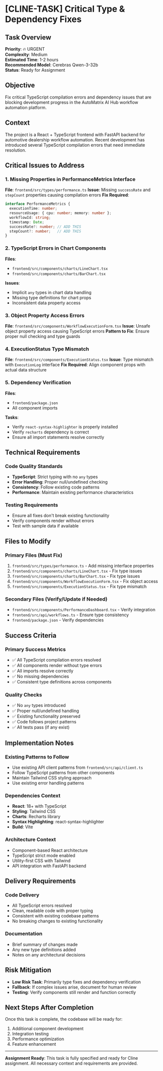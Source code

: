 # [CLINE-TASK] Critical Type & Dependency Fixes

## Task Overview
**Priority**: 🔥 URGENT  
**Complexity**: Medium  
**Estimated Time**: 1-2 hours  
**Recommended Model**: Cerebras Qwen-3-32b  
**Status**: Ready for Assignment

## Objective
Fix critical TypeScript compilation errors and dependency issues that are blocking development progress in the AutoMatrix AI Hub workflow automation platform.

## Context
The project is a React + TypeScript frontend with FastAPI backend for automotive dealership workflow automation. Recent development has introduced several TypeScript compilation errors that need immediate resolution.

## Critical Issues to Address

### 1. Missing Properties in PerformanceMetrics Interface
**File**: `frontend/src/types/performance.ts`
**Issue**: Missing `successRate` and `stepCount` properties causing compilation errors
**Fix Required**:
```typescript
interface PerformanceMetrics {
  executionTime: number;
  resourceUsage: { cpu: number; memory: number };
  workflowId: string;
  timestamp: Date;
  successRate?: number; // ADD THIS
  stepCount?: number;   // ADD THIS
}
```

### 2. TypeScript Errors in Chart Components
**Files**: 
- `frontend/src/components/charts/LineChart.tsx`
- `frontend/src/components/charts/BarChart.tsx`

**Issues**: 
- Implicit `any` types in chart data handling
- Missing type definitions for chart props
- Inconsistent data property access

### 3. Object Property Access Errors
**File**: `frontend/src/components/WorkflowExecutionForm.tsx`
**Issue**: Unsafe object property access causing TypeScript errors
**Pattern to Fix**: Ensure proper null checking and type guards

### 4. ExecutionStatus Type Mismatch
**File**: `frontend/src/components/ExecutionStatus.tsx`
**Issue**: Type mismatch with `ExecutionLog` interface
**Fix Required**: Align component props with actual data structure

### 5. Dependency Verification
**Files**: 
- `frontend/package.json`
- All component imports

**Tasks**:
- Verify `react-syntax-highlighter` is properly installed
- Verify `recharts` dependency is correct
- Ensure all import statements resolve correctly

## Technical Requirements

### Code Quality Standards
- **TypeScript**: Strict typing with no `any` types
- **Error Handling**: Proper null/undefined checking
- **Consistency**: Follow existing code patterns
- **Performance**: Maintain existing performance characteristics

### Testing Requirements
- Ensure all fixes don't break existing functionality
- Verify components render without errors
- Test with sample data if available

## Files to Modify

### Primary Files (Must Fix)
1. `frontend/src/types/performance.ts` - Add missing interface properties
2. `frontend/src/components/charts/LineChart.tsx` - Fix type issues
3. `frontend/src/components/charts/BarChart.tsx` - Fix type issues
4. `frontend/src/components/WorkflowExecutionForm.tsx` - Fix object access
5. `frontend/src/components/ExecutionStatus.tsx` - Fix type mismatch

### Secondary Files (Verify/Update if Needed)
- `frontend/src/components/PerformanceDashboard.tsx` - Verify integration
- `frontend/src/api/workflows.ts` - Ensure type consistency
- `frontend/package.json` - Verify dependencies

## Success Criteria

### Primary Success Metrics
- ✅ All TypeScript compilation errors resolved
- ✅ All components render without type errors
- ✅ All imports resolve correctly
- ✅ No missing dependencies
- ✅ Consistent type definitions across components

### Quality Checks
- ✅ No `any` types introduced
- ✅ Proper null/undefined handling
- ✅ Existing functionality preserved
- ✅ Code follows project patterns
- ✅ All tests pass (if any exist)

## Implementation Notes

### Existing Patterns to Follow
- Use existing API client patterns from `frontend/src/api/client.ts`
- Follow TypeScript patterns from other components
- Maintain Tailwind CSS styling approach
- Use existing error handling patterns

### Dependencies Context
- **React**: 18+ with TypeScript
- **Styling**: Tailwind CSS
- **Charts**: Recharts library
- **Syntax Highlighting**: react-syntax-highlighter
- **Build**: Vite

### Architecture Context
- Component-based React architecture
- TypeScript strict mode enabled
- Utility-first CSS with Tailwind
- API integration with FastAPI backend

## Delivery Requirements

### Code Delivery
- All TypeScript errors resolved
- Clean, readable code with proper typing
- Consistent with existing codebase patterns
- No breaking changes to existing functionality

### Documentation
- Brief summary of changes made
- Any new type definitions added
- Notes on any architectural decisions

## Risk Mitigation
- **Low Risk Task**: Primarily type fixes and dependency verification
- **Fallback**: If complex issues arise, document for human review
- **Testing**: Verify components still render and function correctly

## Next Steps After Completion
Once this task is complete, the codebase will be ready for:
1. Additional component development
2. Integration testing
3. Performance optimization
4. Feature enhancement

---

**Assignment Ready**: This task is fully specified and ready for Cline assignment. All necessary context and requirements are provided.